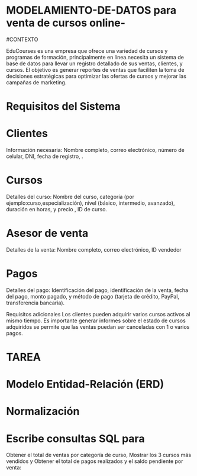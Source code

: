 # MODELAMIENTO-DE-DATOS para venta de cursos online-
#CONTEXTO

EduCourses es una empresa que ofrece una variedad de cursos y programas de formación, principalmente en línea.necesita un sistema de base de datos para llevar un registro detallado de sus ventas, clientes, y cursos. El objetivo es generar reportes de ventas que faciliten la toma de decisiones estratégicas para optimizar las ofertas de cursos y mejorar las campañas de marketing. 
# Requisitos del Sistema
# Clientes
Información necesaria: Nombre completo, correo electrónico, número de celular, DNI, fecha de registro, .
# Cursos
Detalles del curso: Nombre del curso, categoría (por ejemplo:curso,especialización), nivel (básico, intermedio, avanzado), duración en horas, y precio , ID de curso.
# Asesor de venta 
 Detalles de la venta: Nombre completo, correo electrónico, ID vendedor
# Pagos
Detalles del pago: Identificación del pago, identificación de la venta, fecha del pago, monto pagado, y método de pago (tarjeta de crédito, PayPal, transferencia bancaria).

Requisitos adicionales
Los clientes pueden adquirir varios cursos  activos al mismo tiempo. Es importante generar informes sobre el estado de cursos adquiridos se permite que las ventas puedan ser canceladas con 1 o varios pagos.

# TAREA
# Modelo Entidad-Relación (ERD)

# Normalización

# Escribe consultas SQL para
Obtener el total de ventas por categoría de curso,
Mostrar los 3 cursos más vendidos y
Obtener el total de pagos realizados y el saldo pendiente por venta:
